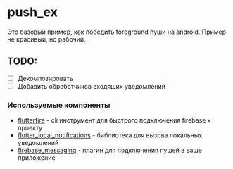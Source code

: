 # push_ex

Это базовый пример, как победить foreground пуши на android. Пример не красивый, но рабочий. 
## TODO:
- [ ] Декомпозировать
- [ ] Добавить обработчиков входящих уведомлений

### Используемые компоненты
- [flutterfire](https://pub.dev/packages/flutterfire_cli) - cli инструмент для быстрого подключения firebase к проекту
- [flutter_local_notifications](https://pub.dev/packages/flutter_local_notifications) - библиотека для вызова локальных уведомлений
- [firebase_messaging](https://pub.dev/packages/firebase_messaging) - плагин для подключения пушей в ваше приложение

